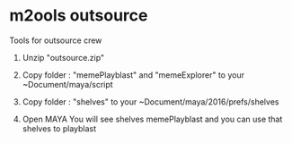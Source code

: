 # m2ools outsource
Tools for outsource crew

1. Unzip "outsource.zip"

2. Copy folder : "memePlayblast" and "memeExplorer" to your ~Document/maya/script

3. Copy folder : "shelves" to your ~Document/maya/2016/prefs/shelves

4. Open MAYA You will see shelves memePlayblast and you can use that shelves to playblast
